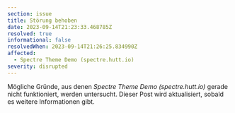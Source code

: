```yaml
---
section: issue
title: Störung behoben
date: 2023-09-14T21:23:33.468785Z
resolved: true
informational: false
resolvedWhen: 2023-09-14T21:26:25.834990Z
affected:
  - Spectre Theme Demo (spectre.hutt.io)
severity: disrupted
---
```

Mögliche Gründe, aus denen *Spectre Theme Demo (spectre.hutt.io)* gerade nicht funktioniert, werden untersucht. Dieser Post wird aktualisiert, sobald es weitere Informationen gibt.

        